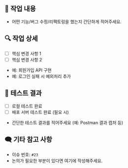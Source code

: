 ## 📌 작업 내용
- 어떤 기능/버그 수정/리팩토링을 했는지 간단하게 적어주세요.

## 🔍 작업 상세
- [ ] 핵심 변경 사항 1
- [ ] 핵심 변경 사항 2
- 예: 회원가입 API 구현
- 예: 로그인 실패 시 예외처리 추가

## 🧪 테스트 결과
- [ ] 로컬 테스트 완료
- [ ] 배포 서버 테스트 완료 (필요 시)
- 간단한 테스트 결과를 적어주세요 (예: Postman 결과 캡처 등)

## 🗨 기타 참고 사항
- 이슈 번호: `#23`
- 논의가 필요한 부분이 있다면 여기에 작성해주세요.
